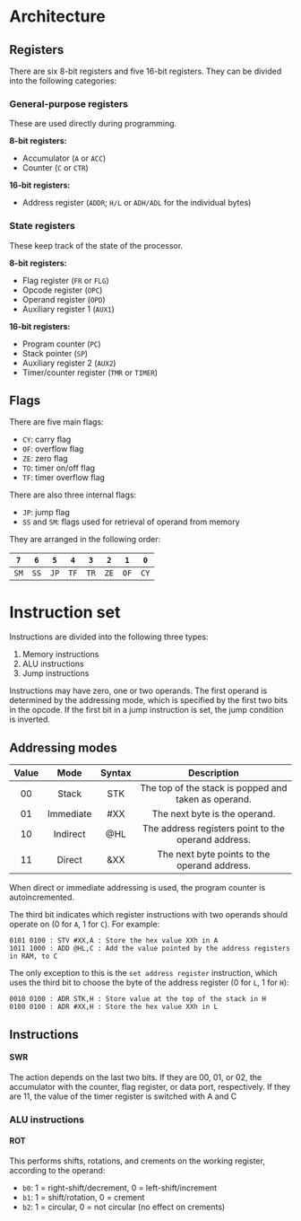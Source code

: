 # Architecture

## Registers

There are six 8-bit registers and five 16-bit registers. They can be divided into the following categories:

### General-purpose registers

These are used directly during programming.

**8-bit registers:**
- Accumulator (`A` or `ACC`)
- Counter (`C` or `CTR`)

**16-bit registers:**
- Address register (`ADDR`; `H/L` or `ADH/ADL` for the individual bytes)

### State registers

These keep track of the state of the processor.

**8-bit registers:**
- Flag register (`FR` or `FLG`)
- Opcode register (`OPC`)
- Operand register (`OPD`)
- Auxiliary register 1 (`AUX1`)

**16-bit registers:**
- Program counter (`PC`)
- Stack pointer (`SP`)
- Auxiliary register 2 (`AUX2`)
- Timer/counter register (`TMR` or `TIMER`)

## Flags

There are five main flags:

- `CY`: carry flag
- `OF`: overflow flag
- `ZE`: zero flag
- `TO`: timer on/off flag
- `TF`: timer overflow flag

There are also three internal flags:

- `JP`: jump flag
- `SS` and `SM`: flags used for retrieval of operand from memory

They are arranged in the following order:

| `7` | `6` | `5` | `4` | `3` | `2` | `1` | `0` |
|:--:|:--:|:--:|:--:|:--:|:--:|:--:|:--:|
| `SM` | `SS` | `JP` | `TF` | `TR` | `ZE` | `OF` | `CY` |

# Instruction set

Instructions are divided into the following three types:

1. Memory instructions
2. ALU instructions
3. Jump instructions

Instructions may have zero, one or two operands. The first operand is determined by the addressing mode, which is specified by the first two bits in the opcode.
If the first bit in a jump instruction is set, the jump condition is inverted.

## Addressing modes

| Value | Mode | Syntax | Description |
|:-:|:-:|:-:|:-:|
| 00 | Stack     | STK | The top of the stack is popped and taken as operand. |
| 01 | Immediate | #XX | The next byte is the operand.                        |
| 10 | Indirect  | @HL | The address registers point to the operand address.  |
| 11 | Direct    | &XX | The next byte points to the operand address.         |

When direct or immediate addressing is used, the program counter is autoincremented.

The third bit indicates which register instructions with two operands should operate on (0 for `A`, 1 for `C`). For example:
```
0101 0100 : STV #XX,A : Store the hex value XXh in A
1011 1000 : ADD @HL,C : Add the value pointed by the address registers in RAM, to C
```
The only exception to this is the `set address register` instruction, which uses the third bit to choose the byte of the address register (0 for `L`, 1 for `H`):
```
0010 0100 : ADR STK,H : Store value at the top of the stack in H
0100 0100 : ADR #XX,H : Store the hex value XXh in L
```

## Instructions

#### SWR

The action depends on the last two bits. If they are 00, 01, or 02, the accumulator with the counter, flag register, or data port, respectively. If they are 11, the value of the timer register is switched with A and C


### ALU instructions

#### ROT

This performs shifts, rotations, and crements on the working register, according to the operand:
- `b0`: 1 = right-shift/decrement, 0 = left-shift/increment
- `b1`: 1 = shift/rotation, 0 = crement
- `b2`: 1 = circular, 0 = not circular (no effect on crements)
